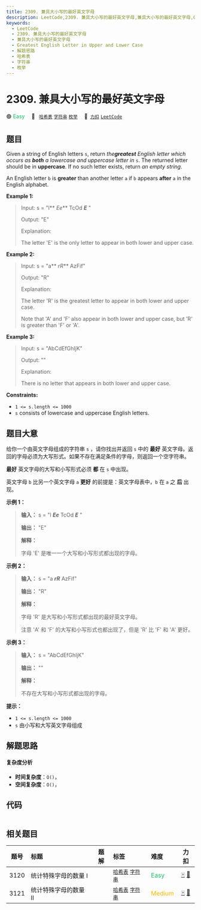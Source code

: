 ```yaml
---
title: 2309. 兼具大小写的最好英文字母
description: LeetCode,2309. 兼具大小写的最好英文字母,兼具大小写的最好英文字母,Greatest English Letter in Upper and Lower Case,解题思路,哈希表,字符串,枚举
keywords:
  - LeetCode
  - 2309. 兼具大小写的最好英文字母
  - 兼具大小写的最好英文字母
  - Greatest English Letter in Upper and Lower Case
  - 解题思路
  - 哈希表
  - 字符串
  - 枚举
---
```


# 2309. 兼具大小写的最好英文字母

🟢 <font color=#15bd66>Easy</font>&emsp; 🔖&ensp; [`哈希表`](/tag/hash-table.md) [`字符串`](/tag/string.md) [`枚举`](/tag/enumeration.md)&emsp; 🔗&ensp;[`力扣`](https://leetcode.cn/problems/greatest-english-letter-in-upper-and-lower-case) [`LeetCode`](https://leetcode.com/problems/greatest-english-letter-in-upper-and-lower-case)

## 题目

Given a string of English letters `s`, return _the**greatest** English letter
which occurs as **both** a lowercase and uppercase letter in_ `s`. The
returned letter should be in **uppercase**. If no such letter exists, return
_an empty string_.

An English letter `b` is **greater** than another letter `a` if `b` appears
**after** `a` in the English alphabet.



**Example 1:**

> Input: s = "l** _Ee_** TcOd _**E**_ "
> 
> Output: "E"
> 
> Explanation:
> 
> The letter 'E' is the only letter to appear in both lower and upper case.

**Example 2:**

> Input: s = "a** _rR_** AzFif"
> 
> Output: "R"
> 
> Explanation:
> 
> The letter 'R' is the greatest letter to appear in both lower and upper case.
> 
> Note that 'A' and 'F' also appear in both lower and upper case, but 'R' is greater than 'F' or 'A'.

**Example 3:**

> Input: s = "AbCdEfGhIjK"
> 
> Output: ""
> 
> Explanation:
> 
> There is no letter that appears in both lower and upper case.

**Constraints:**

  * `1 <= s.length <= 1000`
  * `s` consists of lowercase and uppercase English letters.


## 题目大意

给你一个由英文字母组成的字符串 `s` ，请你找出并返回 `s` 中的 **最好**
英文字母。返回的字母必须为大写形式。如果不存在满足条件的字母，则返回一个空字符串。

**最好** 英文字母的大写和小写形式必须 **都** 在 `s` 中出现。

英文字母 `b` 比另一个英文字母 `a` **更好** 的前提是：英文字母表中，`b` 在 `a` 之 **后** 出现。



**示例 1：**

> 
> 
> 
> 
> 
> **输入：** s = "l _**Ee**_ TcOd _**E**_ "
> 
> **输出：** "E"
> 
> **解释：**
> 
> 字母 'E' 是唯一一个大写和小写形式都出现的字母。

**示例 2：**

> 
> 
> 
> 
> 
> **输入：** s = "a _**rR**_ AzFif"
> 
> **输出：** "R"
> 
> **解释：**
> 
> 字母 'R' 是大写和小写形式都出现的最好英文字母。
> 
> 注意 'A' 和 'F' 的大写和小写形式也都出现了，但是 'R' 比 'F' 和 'A' 更好。
> 
> 

**示例 3：**

> 
> 
> 
> 
> 
> **输入：** s = "AbCdEfGhIjK"
> 
> **输出：** ""
> 
> **解释：**
> 
> 不存在大写和小写形式都出现的字母。
> 
> 



**提示：**

  * `1 <= s.length <= 1000`
  * `s` 由小写和大写英文字母组成


## 解题思路

#### 复杂度分析

- **时间复杂度**：`O()`，
- **空间复杂度**：`O()`，

## 代码

```javascript

```

## 相关题目

<!-- prettier-ignore -->
| 题号 | 标题 | 题解 | 标签 | 难度 | 力扣 |
| :------: | :------ | :------: | :------ | :------ | :------: |
| 3120 | 统计特殊字母的数量 I |  |  [`哈希表`](/tag/hash-table.md) [`字符串`](/tag/string.md) | <font color=#15bd66>Easy</font> | [🀄️](https://leetcode.cn/problems/count-the-number-of-special-characters-i) [🔗](https://leetcode.com/problems/count-the-number-of-special-characters-i) |
| 3121 | 统计特殊字母的数量 II |  |  [`哈希表`](/tag/hash-table.md) [`字符串`](/tag/string.md) | <font color=#ffb800>Medium</font> | [🀄️](https://leetcode.cn/problems/count-the-number-of-special-characters-ii) [🔗](https://leetcode.com/problems/count-the-number-of-special-characters-ii) |